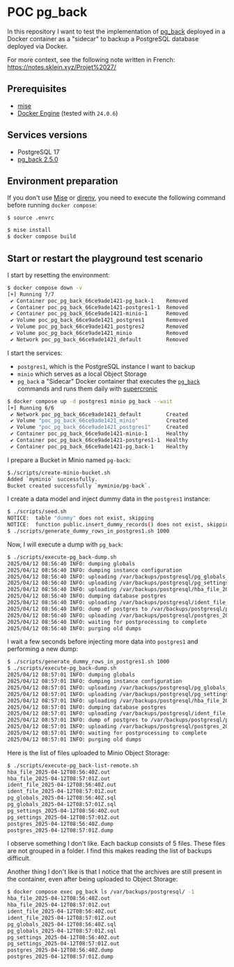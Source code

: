 # POC pg_back

In this repository I want to test the implementation of [pg_back](https://github.com/orgrim/pg_back/) deployed in a Docker container as a "sidecar" to backup a PostgreSQL database deployed via Docker.

For more context, see the following note written in French: https://notes.sklein.xyz/Projet%2027/

## Prerequisites

- [mise](https://mise.jdx.dev/)
- [Docker Engine](https://docs.docker.com/engine/) (tested with `24.0.6`)

## Services versions

- PostgreSQL 17
- [pg_back 2.5.0](https://github.com/orgrim/pg_back/releases/tag/v2.5.0)

## Environment preparation

If you don't use [Mise](https://mise.jdx.dev/) or [direnv](https://direnv.net/), you need to execute the following command before running `docker compose`:

```
$ source .envrc
```

```sh
$ mise install
$ docker compose build
```

## Start or restart the playground test scenario

I start by resetting the environment:

```sh
$ docker compose down -v
[+] Running 7/7
 ✔ Container poc_pg_back_66ce9ade1421-pg_back-1    Removed                                                                      10.2s
 ✔ Container poc_pg_back_66ce9ade1421-postgres1-1  Removed                                                                       0.5s
 ✔ Container poc_pg_back_66ce9ade1421-minio-1      Removed                                                                       0.5s
 ✔ Volume poc_pg_back_66ce9ade1421_postgres1       Removed                                                                       0.1s
 ✔ Volume poc_pg_back_66ce9ade1421_postgres2       Removed                                                                       0.1s
 ✔ Volume poc_pg_back_66ce9ade1421_minio           Removed                                                                       0.1s
 ✔ Network poc_pg_back_66ce9ade1421_default        Removed                                                                       0.5s
```

I start the services:

- `postgres1`, which is the PostgreSQL instance I want to backup
- `minio` which serves as a local Object Storage
- `pg_back` a "Sidecar" Docker container that executes the [`pg_back`](https://github.com/orgrim/pg_back/) commands and runs them daily with [supercronic](https://github.com/aptible/supercronic)

```sh
$ docker compose up -d postgres1 minio pg_back --wait
[+] Running 6/6
 ✔ Network poc_pg_back_66ce9ade1421_default        Created                                                                       0.4s
 ✔ Volume "poc_pg_back_66ce9ade1421_minio"         Created                                                                       0.0s
 ✔ Volume "poc_pg_back_66ce9ade1421_postgres1"     Created                                                                       0.0s
 ✔ Container poc_pg_back_66ce9ade1421-minio-1      Healthy                                                                       6.6s
 ✔ Container poc_pg_back_66ce9ade1421-postgres1-1  Healthy                                                                       6.6s
 ✔ Container poc_pg_back_66ce9ade1421-pg_back-1    Healthy                                                                       6.5s
```

I prepare a Bucket in Minio named `pg-back`:

```sh
$./scripts/create-minio-bucket.sh
Added `myminio` successfully.
Bucket created successfully `myminio/pg-back`.
```

I create a data model and inject dummy data in the `postgres1` instance:

```sh
$ ./scripts/seed.sh
NOTICE:  table "dummy" does not exist, skipping
NOTICE:  function public.insert_dummy_records() does not exist, skipping
$ ./scripts/generate_dummy_rows_in_postgres1.sh 1000
```

Now, I will execute a dump with `pg_back`:

```sh
$ ./scripts/execute-pg_back-dump.sh
2025/04/12 08:56:40 INFO: dumping globals
2025/04/12 08:56:40 INFO: dumping instance configuration
2025/04/12 08:56:40 INFO: uploading /var/backups/postgresql/pg_globals_2025-04-12T08:56:40Z.sql to S3 bucket pg-back
2025/04/12 08:56:40 INFO: uploading /var/backups/postgresql/pg_settings_2025-04-12T08:56:40Z.out to S3 bucket pg-back
2025/04/12 08:56:40 INFO: uploading /var/backups/postgresql/hba_file_2025-04-12T08:56:40Z.out to S3 bucket pg-back
2025/04/12 08:56:40 INFO: dumping database postgres
2025/04/12 08:56:40 INFO: uploading /var/backups/postgresql/ident_file_2025-04-12T08:56:40Z.out to S3 bucket pg-back
2025/04/12 08:56:40 INFO: dump of postgres to /var/backups/postgresql/postgres_2025-04-12T08:56:40Z.dump done
2025/04/12 08:56:40 INFO: uploading /var/backups/postgresql/postgres_2025-04-12T08:56:40Z.dump to S3 bucket pg-back
2025/04/12 08:56:40 INFO: waiting for postprocessing to complete
2025/04/12 08:56:40 INFO: purging old dumps
```

I wait a few seconds before injecting more data into `postgres1` and performing a new dump:

```sh
$ ./scripts/generate_dummy_rows_in_postgres1.sh 1000
$ ./scripts/execute-pg_back-dump.sh
2025/04/12 08:57:01 INFO: dumping globals
2025/04/12 08:57:01 INFO: dumping instance configuration
2025/04/12 08:57:01 INFO: uploading /var/backups/postgresql/pg_globals_2025-04-12T08:57:01Z.sql to S3 bucket pg-back
2025/04/12 08:57:01 INFO: uploading /var/backups/postgresql/pg_settings_2025-04-12T08:57:01Z.out to S3 bucket pg-back
2025/04/12 08:57:01 INFO: uploading /var/backups/postgresql/hba_file_2025-04-12T08:57:01Z.out to S3 bucket pg-back
2025/04/12 08:57:01 INFO: dumping database postgres
2025/04/12 08:57:01 INFO: uploading /var/backups/postgresql/ident_file_2025-04-12T08:57:01Z.out to S3 bucket pg-back
2025/04/12 08:57:01 INFO: dump of postgres to /var/backups/postgresql/postgres_2025-04-12T08:57:01Z.dump done
2025/04/12 08:57:01 INFO: uploading /var/backups/postgresql/postgres_2025-04-12T08:57:01Z.dump to S3 bucket pg-back
2025/04/12 08:57:01 INFO: waiting for postprocessing to complete
2025/04/12 08:57:01 INFO: purging old dumps
```

Here is the list of files uploaded to Minio Object Storage:

```sh
$ ./scripts/execute-pg_back-list-remote.sh
hba_file_2025-04-12T08:56:40Z.out
hba_file_2025-04-12T08:57:01Z.out
ident_file_2025-04-12T08:56:40Z.out
ident_file_2025-04-12T08:57:01Z.out
pg_globals_2025-04-12T08:56:40Z.sql
pg_globals_2025-04-12T08:57:01Z.sql
pg_settings_2025-04-12T08:56:40Z.out
pg_settings_2025-04-12T08:57:01Z.out
postgres_2025-04-12T08:56:40Z.dump
postgres_2025-04-12T08:57:01Z.dump
```

I observe something I don't like. Each backup consists of 5 files. These files are not grouped in a folder.
I find this makes reading the list of backups difficult.

Another thing I don't like is that I notice that the archives are still present in the container,
even after being uploaded to Object Storage:

```sh
$ docker compose exec pg_back ls /var/backups/postgresql/ -1
hba_file_2025-04-12T08:56:40Z.out
hba_file_2025-04-12T08:57:01Z.out
ident_file_2025-04-12T08:56:40Z.out
ident_file_2025-04-12T08:57:01Z.out
pg_globals_2025-04-12T08:56:40Z.sql
pg_globals_2025-04-12T08:57:01Z.sql
pg_settings_2025-04-12T08:56:40Z.out
pg_settings_2025-04-12T08:57:01Z.out
postgres_2025-04-12T08:56:40Z.dump
postgres_2025-04-12T08:57:01Z.dump
```

